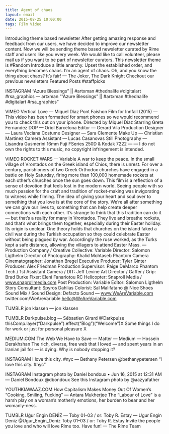 ```yaml
---
title: Agent of chaos
layout: email
date: 2015-08-25 10:00:00
tags: Film Video
---
```


Introducing theme based newsletter
After getting amazing response and feedback from our users, we have decided to improve our newsletter content. Now we will be sending theme based newsletter curated by Rime staff and users like you every week. We would like to call volunteer, please mail us if you want to be part of newsletter curators.
This newsletter theme is #Random
Introduce a little anarchy. Upset the established order, and everything becomes chaos. I’m an agent of chaos. Oh, and you know the thing about chaos? It’s fair!
— The Joker, The Dark Knight
Checkout our previous newsletters
Featured Posts #staffpicks

INSTAGRAM
“Azure Blessings” || #artxman #thednalife #digitalart #rsa_graphics — artxman
“”Azure Blessings” || #artxman #thednalife #digitalart #rsa_graphics”

VIMEO
Vertical Love — Miquel Díaz Pont
Faishon Film for Innfall (2015) — This video has been formatted for smart phones so we would recommend you to check this out on your iphone. Directed by Miquel Díaz Starring Greta Fernandez DOP — Oriol Barcelona Editor — Gerard Vila Production Designer — Laura Veciana Costume Designer — Sara Clemente Make Up — Christian Martínez Camera Assistant — Lucas Casanovas Still Photography — Lisandra Gusmerini 16mm Fuji FSeries 250D & Kodak 7222 — — I do not own the rights to this music, no copyright infringement is intended.

VIMEO
ROCKET WARS — Variable
A war to keep the peace. In the small village of Vrontados on the Greek island of Chios, there is unrest. For over a century, parishioners of two Greek Orthodox churches have engaged in a battle on Holy Saturday, firing more than 100,000 homemade rockets at each other’s churches once the sun goes down. This film is a reflection of a sense of devotion that feels lost in the modern world. Seeing people with so much passion for the craft and tradition of rocket-making was invigorating to witness while filming. The idea of giving your heart and soul over to something that you love is at the core of the story. We’re all after something we can give our lives to, something that can help create deeper connections with each other. It’s strange to think that this tradition can do it — but that’s a reality for many in Vrontados. They live and breathe rockets, and that’s what brings them together, especially during their Easter holiday. Its origin is unclear. One theory holds that churches on the island faked a civil war during the Turkish occupation so they could celebrate Easter without being plagued by war. Accordingly the ruse worked, as the Turks kept a safe distance, allowing the villagers to attend Easter Mass. — Production Company / Creative Collective: Variable Director: Salomon Ligthelm Director of Photography: Khalid Mohtaseb Phantom Camera Cinematographer: Jonathan Bregel Executive Producer: Tyler Ginter Producer: Alex Friedman Production Supervisor: Paige DeMarco Phantom Tech / 1st Assistant Camera / DIT: Jeff Levine Art Director / Gaffer / Grip: Brad Burke Fixer: Eleni Fanariotou RC Helicopter: Snaproll Media / www.snaprollmedia.com Post Production: Variable Editor: Salomon Ligthelm Story Consultant: Spyros Dahlias Colorist: Sal Malifatano @ Nice Shoes Sound Mix / Sound Design: Defacto Sound — www.WeAreVariable.com twitter.com/WeAreVariable hello@WeAreVariable.com

TUMBLR
jon klassen — jon klassen

TUMBLR
Darkpulse.blog — Sébastien Girard @Darkpulse
thisComp.layer(“Darkpulse”).effect(“Blog”)(“Welcome”)X Some things I do for work or just for personal pleasure X

MEDIUM.COM
The Web We Have to Save — Matter — Medium — Hossein Derakhshan
The rich, diverse, free web that I loved — and spent years in an Iranian jail for — is dying. Why is nobody stopping it?

INSTAGRAM
I love this city. #nyc — Bethany Petersen @bethanypetersen
“I love this city. #nyc”

INSTAGRAM
Instagram photo by Daniel bondoux • Jun 16, 2015 at 12:31 AM — Daniel Bondoux @dbondoux
See this Instagram photo by @aazyafather

YOUTHKIAWAAZ.COM
How Capitalism Makes Money Out Of Women’s “Cooking, Smiling, Fucking” — Antara Mukherjee
The “Labour of Love” is a harsh play on a woman’s motherly emotions, her burden to bear and her womanly-ness.

TUMBLR
Uğur Engin DENİZ — Toby 01–03 / or: Toby R. Estay — Ugur Engin Deniz @Ugur_Engin_Deniz
Toby 01–03 / or: Toby R. Estay
Invite the people you love and who will love Rime too.
Have fun!
— The Rime Team